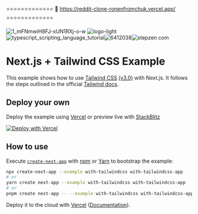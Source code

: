 ⭐⭐⭐⭐⭐⭐⭐⭐⭐⭐⭐⭐⭐
🔗 https://reddit-clone-ronenfromchuk.vercel.app/
⭐⭐⭐⭐⭐⭐⭐⭐⭐⭐⭐⭐⭐

![1_mFNmwiH8FJ-xUN1RXj-o-w](https://user-images.githubusercontent.com/90146636/170878890-9aa825b0-c645-4e09-b400-15b07ade7ba1.jpg)
![logo-light](https://user-images.githubusercontent.com/90146636/170878899-d03169fb-a881-45f4-b0d1-73c999673863.png)
![typescript_scripting_language_tutorial](https://user-images.githubusercontent.com/90146636/170878913-18f1d2e6-f138-480e-8db3-8099c5de04c6.png)![6412038](https://user-images.githubusercontent.com/90146636/170878915-bacf5912-f451-431b-9714-4a267ebc5ed8.png)![stepzen com](https://user-images.githubusercontent.com/90146636/170878909-6caaafc7-e914-400e-ae97-2e6e0cbf4649.png)





# Next.js + Tailwind CSS Example

This example shows how to use [Tailwind CSS](https://tailwindcss.com/) [(v3.0)](https://tailwindcss.com/blog/tailwindcss-v3) with Next.js. It follows the steps outlined in the official [Tailwind docs](https://tailwindcss.com/docs/guides/nextjs).

## Deploy your own

Deploy the example using [Vercel](https://vercel.com?utm_source=github&utm_medium=readme&utm_campaign=next-example) or preview live with [StackBlitz](https://stackblitz.com/github/vercel/next.js/tree/canary/examples/with-tailwindcss)

[![Deploy with Vercel](https://vercel.com/button)](https://vercel.com/new/git/external?repository-url=https://github.com/vercel/next.js/tree/canary/examples/with-tailwindcss&project-name=with-tailwindcss&repository-name=with-tailwindcss)

## How to use

Execute [`create-next-app`](https://github.com/vercel/next.js/tree/canary/packages/create-next-app) with [npm](https://docs.npmjs.com/cli/init) or [Yarn](https://yarnpkg.com/lang/en/docs/cli/create/) to bootstrap the example:

```bash
npx create-next-app --example with-tailwindcss with-tailwindcss-app
# or
yarn create next-app --example with-tailwindcss with-tailwindcss-app
# or
pnpm create next-app -- --example with-tailwindcss with-tailwindcss-app
```

Deploy it to the cloud with [Vercel](https://vercel.com/new?utm_source=github&utm_medium=readme&utm_campaign=next-example) ([Documentation](https://nextjs.org/docs/deployment)).
